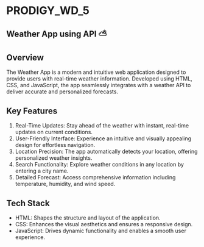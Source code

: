 # PRODIGY_WD_5
## Weather App using API ⛅
## Overview
The Weather App is a modern and intuitive web application designed to provide users with real-time weather information. Developed using HTML, CSS, and JavaScript, the app seamlessly integrates with a weather API to deliver accurate and personalized forecasts.
## Key Features
1. Real-Time Updates: Stay ahead of the weather with instant, real-time updates on current conditions.
2. User-Friendly Interface: Experience an intuitive and visually appealing design for effortless navigation.
3. Location Precision: The app automatically detects your location, offering personalized weather insights.
4. Search Functionality: Explore weather conditions in any location by entering a city name.
5. Detailed Forecast: Access comprehensive information including temperature, humidity, and wind speed.

## Tech Stack
* HTML: Shapes the structure and layout of the application.
* CSS: Enhances the visual aesthetics and ensures a responsive design.
* JavaScript: Drives dynamic functionality and enables a smooth user experience.
